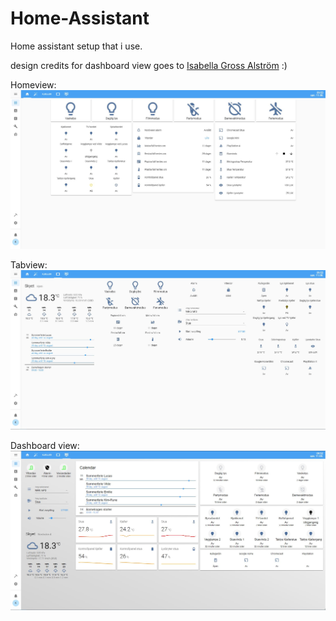 # Home-Assistant

Home assistant setup that i use. 

design credits for dashboard view goes to <a href="https://github.com/isabellaalstrom">Isabella Gross Alström</a> :) 

Homeview:
![Homeview](https://github.com/kimrunan/Home-Assistant/blob/master/home.JPG?raw=true)

Tabview:
![tabview](https://github.com/kimrunan/Home-Assistant/blob/master/tab.JPG?raw=true)

Dashboard view:
![Dashboardview](https://github.com/kimrunan/Home-Assistant/blob/master/dashboard.JPG?raw=true)
